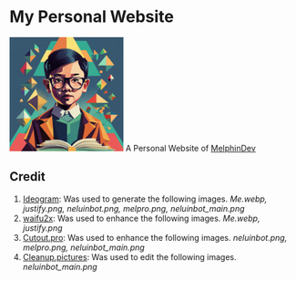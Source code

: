 # My Personal Website
<img src="https://raw.githubusercontent.com/MelphinDev/melphindev.github.io/main/assets/images/Me.webp" alt="Me" width="200" height="200" />
A Personal Website of <a href="https://github.com/MelphinDev">MelphinDev</a>

## Credit
1. [Ideogram](https://ideogram.ai/): Was used to generate the following images. *Me.webp, justify.png, neluinbot.png, melpro.png, neluinbot_main.png*
2. [waifu2x](https://github.com/nagadomi/waifu2x): Was used to enhance the following images. *Me.webp, justify.png*
3. [Cutout.pro](https://www.cutout.pro/photo-enhancer-sharpener-upscaler/): Was used to enhance the following images. *neluinbot.png, melpro.png, neluinbot_main.png*
4. [Cleanup.pictures](https://cleanup.pictures/): Was used to edit the following images. *neluinbot_main.png*
